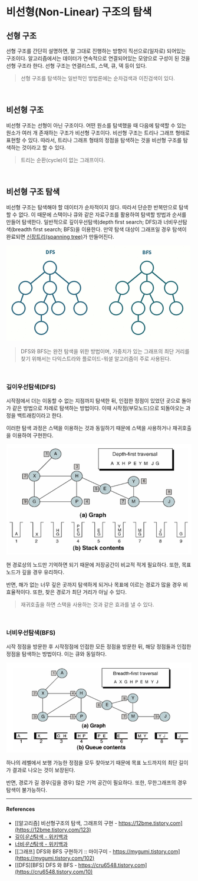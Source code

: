 # 비선형(Non-Linear) 구조의 탐색

## 선형 구조

선형 구조를 간단히 설명하면, 말 그대로 진행하는 방향이 직선으로(일자로) 되어있는 구조이다. 알고리즘에서는 데이터가 연속적으로 연결되어있는 모양으로 구성이 된 것을 선형 구조라 한다. 선형 구조는 연결리스트, 스택, 큐, 덱 등이 있다.

> 선형 구조를 탐색하는 일반적인 방법론에는 순차검색과 이진검색이 있다.

<br/>

## 비선형 구조

비선형 구조는 선형이 아닌 구조이다. 어떤 원소를 탐색했을 때 다음에 탐색할 수 있는 원소가 여러 개 존재하는 구조가 비선형 구조이다. 비선형 구조는 트리나 그래프 형태로 표현할 수 있다. 따라서, 트리나 그래프 형태의 정점을 탐색하는 것을 비선형 구조를 탐색하는 것이라고 할 수 있다.

> 트리는 순환(cycle)이 없는 그래프이다.

<br/>

## 비선형 구조 탐색

비선형 구조는 탐색해야 할 데이터가 순차적이지 않다. 따라서 단순한 반복만으로 탐색할 수 없다. 이 때문에 스택이나 큐와 같은 자료구조를 활용하여 탐색할 방법과 순서를 만들어 탐색한다. 일반적으로 깊이우선탐색(depth first search; DFS)과 너비우선탐색(breadth first search; BFS)을 이용한다. 만약 탐색 대상이 그래프일 경우 탐색이 완료되면 [신장트리(spanning tree)](http://59.23.150.58/30stair/spanning_tree/spanning_tree.php?pname=spanning_tree#spanning)가 만들어진다.

![search](../assets/images/non-linear-search.gif)

> DFS와 BFS는 완전 탐색을 위한 방법이며, 가중치가 있는 그래프의 최단 거리를 찾기 위해서는 다익스트라와 플로이드-워셜 알고리즘이 주로 사용된다.

<br/>

### 깊이우선탐색(DFS)

시작점에서 더는 이동할 수 없는 지점까지 탐색한 뒤, 인접한 정점이 있었던 곳으로 돌아가 같은 방법으로 차례로 탐색하는 방법이다. 이때 시작점(부모노드)으로 되돌아오는 과정을 백트래킹이라고 한다.

이러한 탐색 과정은 스택을 이용하는 것과 동일하기 때문에 스택을 사용하거나 재귀호출을 이용하여 구현한다.

![dfs](../assets/images/non-linear-search-dfs.png)

현 경로상의 노드만 기억하면 되기 때문에 저장공간이 비교적 적게 필요하다. 또한, 목표 노드가 깊을 경우 유리하다.

반면, 해가 없는 너무 깊은 곳까지 탐색하게 되거나 목표에 이르는 경로가 많을 경우 비효율적이다. 또한, 찾은 경로가 최단 거리가 아닐 수 있다.

> 재귀호출을 하면 스택을 사용하는 것과 같은 효과를 낼 수 있다.

<br/>

### 너비우선탐색(BFS)

시작 정점을 방문한 후 시작정점에 인접한 모든 정점을 방문한 뒤, 해당 정점들과 인접한 정점을 탐색하는 방법이다. 이는 큐와 동일하다.

![bfs](../assets/images/non-linear-search-bfs.png)

하나의 레벨에서 보행 가능한 정점을 모두 찾아보기 때문에 목표 노드까지의 최단 길이가 결과로 나오는 것이 보장된다.

반면, 경로가 길 경우(깊을 경우) 많은 기억 공간이 필요하다. 또한, 무한그래프의 경우 탐색이 불가능하다.

---

#### References

- [[알고리즘] 비선형구조의 탐색, 그래프의 구현 - https://12bme.tistory.com](https://12bme.tistory.com/123)
- [깊이*우선*탐색 - 위키백과](https://ko.wikipedia.org/wiki/%EA%B9%8A%EC%9D%B4_%EC%9A%B0%EC%84%A0_%ED%83%90%EC%83%89)
- [너비*우선*탐색 - 위키백과](https://ko.wikipedia.org/wiki/%EB%84%88%EB%B9%84_%EC%9A%B0%EC%84%A0_%ED%83%90%EC%83%89)
- [[그래프] DFS와 BFS 구현하기 :: 마이구미 - https://mygumi.tistory.com](https://mygumi.tistory.com/102)
- [[DFS][BFS] DFS 와 BFS - https://cru6548.tistory.com](https://cru6548.tistory.com/10)
